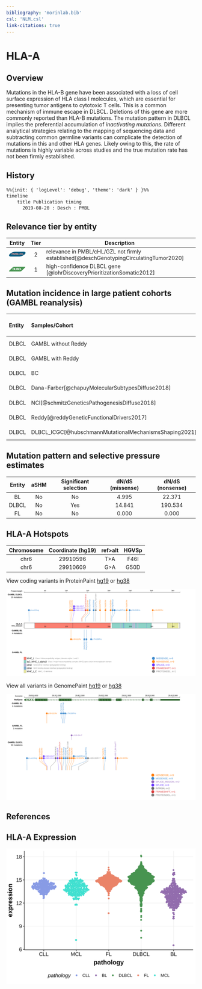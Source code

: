 ```yaml
---
bibliography: 'morinlab.bib'
csl: 'NLM.csl'
link-citations: true
---
```

# HLA-A

## Overview
Mutations in the HLA-B gene have been associated with a loss of cell surface expression of HLA class I molecules, which are essential for presenting tumor antigens to cytotoxic T cells. This is a common mechanism of immune escape in DLBCL. Deletions of this gene are more commonly reported than HLA-B mutations.
 The mutation pattern in DLBCL implies the preferential accumulation of *inactivating mutations*. Different analytical strategies relating to the mapping of sequencing data and subtracting common germline variants can complicate the detection of mutations in this and other HLA genes. Likely owing to this, the rate of mutations is highly variable across studies and the true mutation rate has not been firmly established. 

## History
```mermaid
%%{init: { 'logLevel': 'debug', 'theme': 'dark' } }%%
timeline
    title Publication timing
      2019-08-20 : Desch : PMBL
```

## Relevance tier by entity

|Entity|Tier|Description                           |
|:------:|:----:|--------------------------------------|
|![PMBL](images/icons/PMBL_tier2.png)|2|relevance in PMBL/cHL/GZL not firmly established[@deschGenotypingCirculatingTumor2020]|
|![DLBCL](images/icons/DLBCL_tier1.png) |1   |high-confidence DLBCL gene            [@lohrDiscoveryPrioritizationSomatic2012]|

## Mutation incidence in large patient cohorts (GAMBL reanalysis)

|Entity |Samples/Cohort                                         |Mutation incidence (95% CI) |
|:------|:-------------------|:---------------------------|
|DLBCL  |GAMBL without Reddy                                    |0.0985 [0.0808,0.1163]      |
|DLBCL  |GAMBL with Reddy                                       |0.0112 [0.0062,0.0162]      |
|DLBCL  |BC                                                     |0.0987 [0.0595,0.1378]      |
|DLBCL  |Dana-Farber[@chapuyMolecularSubtypesDiffuse2018]       |0.0924 [0.0598,0.125]       |
|DLBCL  |NCI[@schmitzGeneticsPathogenesisDiffuse2018]           |0.1106 [0.0823,0.139]       |
|DLBCL  |Reddy[@reddyGeneticFunctionalDrivers2017]              |0.0037 [0,0.0089]           |
|DLBCL  |DLBCL_ICGC[@hubschmannMutationalMechanismsShaping2021] |0.0706 [0.0161,0.125]       |

## Mutation pattern and selective pressure estimates

|Entity|aSHM|Significant selection|dN/dS (missense)|dN/dS (nonsense)|
|:------:|:----:|:---------------------:|:----------------:|:----------------:|
|BL    |No  |No                   | 4.995          | 22.371         |
|DLBCL |No  |Yes                  |14.841          |190.534         |
|FL    |No  |No                   | 0.000          |  0.000         |



## HLA-A Hotspots

| Chromosome |Coordinate (hg19) | ref>alt | HGVSp | 
 | :---:| :---: | :--: | :---: |
| chr6 | 29910596 | T>A | F46I |
| chr6 | 29910609 | G>A | G50D |

View coding variants in ProteinPaint [hg19](https://morinlab.github.io/LLMPP/GAMBL/HLA-A_protein.html)  or [hg38](https://morinlab.github.io/LLMPP/GAMBL/HLA-A_protein_hg38.html)

![](images/proteinpaint/HLA-A_NM_002116.svg)

View all variants in GenomePaint [hg19](https://morinlab.github.io/LLMPP/GAMBL/HLA-A.html)  or [hg38](https://morinlab.github.io/LLMPP/GAMBL/HLA-A_hg38.html)

![](images/proteinpaint/HLA-A.svg)

## References

## HLA-A Expression
![](images/gene_expression/HLA-A_by_pathology.svg)
<!-- ORIGIN: deschGenotypingCirculatingTumor2020 -->
<!-- BL: 2 -->
<!-- PMBL: deschGenotypingCirculatingTumor2020 -->
